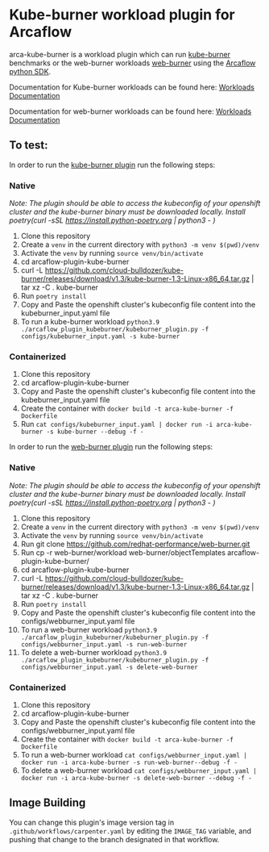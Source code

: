 # Kube-burner workload plugin for Arcaflow

arca-kube-burner is a workload plugin which can run [kube-burner](https://github.com/cloud-bulldozer/kube-burner) benchmarks or the web-burner workloads [web-burner](https://github.com/redhat-performance/web-burner)
using the [Arcaflow python SDK](https://github.com/arcalot/arcaflow-plugin-sdk-python).

Documentation for Kube-burner workloads can be found here: [Workloads Documentation](https://github.com/cloud-bulldozer/e2e-benchmarking/blob/master/workloads/kube-burner/README.md)

Documentation for web-burner workloads can be found here: [Workloads Documentation](https://github.com/redhat-performance/web-burner)

## To test:

In order to run the [kube-burner plugin](arcaflow_plugin_kubeburner/kubeburner_plugin.py) run the following steps:

### Native 
*Note: The plugin should be able to access the kubeconfig of your openshift cluster and the kube-burner binary must be downloaded locally. Install poetry(curl -sSL https://install.python-poetry.org | python3 - )*
1. Clone this repository
2. Create a `venv` in the current directory with `python3 -m venv $(pwd)/venv`
3. Activate the `venv` by running `source venv/bin/activate`
4. cd arcaflow-plugin-kube-burner
5. curl -L https://github.com/cloud-bulldozer/kube-burner/releases/download/v1.3/kube-burner-1.3-Linux-x86_64.tar.gz | tar xz -C . kube-burner
6. Run `poetry install`
7. Copy and Paste the openshift cluster's kubeconfig file content into the kubeburner_input.yaml file
8. To run a kube-burner workload `python3.9 ./arcaflow_plugin_kubeburner/kubeburner_plugin.py -f configs/kubeburner_input.yaml -s kube-burner`

### Containerized
1. Clone this repository
2. cd arcaflow-plugin-kube-burner
3. Copy and Paste the openshift cluster's kubeconfig file content into the kubeburner_input.yaml file
4. Create the container with `docker build -t arca-kube-burner -f Dockerfile`
5. Run `cat configs/kubeburner_input.yaml | docker run -i arca-kube-burner -s kube-burner --debug -f -`

In order to run the [web-burner plugin](arcaflow_plugin_kubeburner/kubeburner_plugin.py) run the following steps:

### Native 
*Note: The plugin should be able to access the kubeconfig of your openshift cluster and the kube-burner binary must be downloaded locally. Install poetry(curl -sSL https://install.python-poetry.org | python3 - )*
1. Clone this repository
2. Create a `venv` in the current directory with `python3 -m venv $(pwd)/venv`
3. Activate the `venv` by running `source venv/bin/activate`
4. Run git clone https://github.com/redhat-performance/web-burner.git
5. Run cp -r web-burner/workload web-burner/objectTemplates arcaflow-plugin-kube-burner/
6. cd arcaflow-plugin-kube-burner
7. curl -L https://github.com/cloud-bulldozer/kube-burner/releases/download/v1.3/kube-burner-1.3-Linux-x86_64.tar.gz | tar xz -C . kube-burner
8. Run `poetry install`
9. Copy and Paste the openshift cluster's kubeconfig file content into the configs/webburner_input.yaml file
10. To run a web-burner workload `python3.9 ./arcaflow_plugin_kubeburner/kubeburner_plugin.py -f configs/webburner_input.yaml -s run-web-burner`
11. To delete a web-burner workload `python3.9 ./arcaflow_plugin_kubeburner/kubeburner_plugin.py -f configs/webburner_input.yaml -s delete-web-burner`

### Containerized
1. Clone this repository
2. cd arcaflow-plugin-kube-burner
3. Copy and Paste the openshift cluster's kubeconfig file content into the configs/webburner_input.yaml file
4. Create the container with `docker build -t arca-kube-burner -f Dockerfile`
5. To run a web-burner workload `cat configs/webburner_input.yaml | docker run -i arca-kube-burner -s run-web-burner--debug -f -`
6. To delete a web-burner workload `cat configs/webburner_input.yaml | docker run -i arca-kube-burner -s delete-web-burner --debug -f -`           


## Image Building

You can change this plugin's image version tag in
`.github/workflows/carpenter.yaml` by editing the
`IMAGE_TAG` variable, and pushing that change to the
branch designated in that workflow.